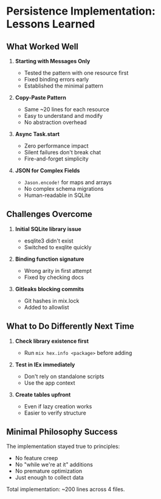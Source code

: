 # Persistence Implementation: Lessons Learned

## What Worked Well

1. **Starting with Messages Only**
   - Tested the pattern with one resource first
   - Fixed binding errors early
   - Established the minimal pattern

2. **Copy-Paste Pattern**
   - Same ~20 lines for each resource
   - Easy to understand and modify
   - No abstraction overhead

3. **Async Task.start**
   - Zero performance impact
   - Silent failures don't break chat
   - Fire-and-forget simplicity

4. **JSON for Complex Fields**
   - `Jason.encode!` for maps and arrays
   - No complex schema migrations
   - Human-readable in SQLite

## Challenges Overcome

1. **Initial SQLite library issue**
   - esqlite3 didn't exist
   - Switched to exqlite quickly

2. **Binding function signature**
   - Wrong arity in first attempt
   - Fixed by checking docs

3. **Gitleaks blocking commits**
   - Git hashes in mix.lock
   - Added to allowlist

## What to Do Differently Next Time

1. **Check library existence first**
   - Run `mix hex.info <package>` before adding

2. **Test in IEx immediately**
   - Don't rely on standalone scripts
   - Use the app context

3. **Create tables upfront**
   - Even if lazy creation works
   - Easier to verify structure

## Minimal Philosophy Success

The implementation stayed true to principles:
- No feature creep
- No "while we're at it" additions  
- No premature optimization
- Just enough to collect data

Total implementation: ~200 lines across 4 files.